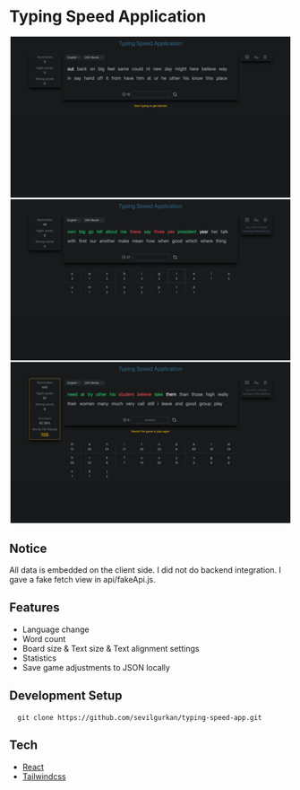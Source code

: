 # Typing Speed Application

<div align="center">
    <img width="500" src="./public/app_1.png" alt="preview 1" />
    <img width="500" src="./public/app_2.png" alt="preview 2" />
    <img width="500" src="./public/app_3.png" alt="preview 3" />
</div>

## Notice

All data is embedded on the client side. I did not do backend integration. I gave a fake fetch view in api/fakeApi.js.

## Features

- Language change
- Word count
- Board size & Text size & Text alignment settings
- Statistics
- Save game adjustments to JSON locally

## Development Setup

```console
  git clone https://github.com/sevilgurkan/typing-speed-app.git
```

## Tech

- [React](https://reactjs.org/)
- [Tailwindcss](https://tailwindcss.com/)
